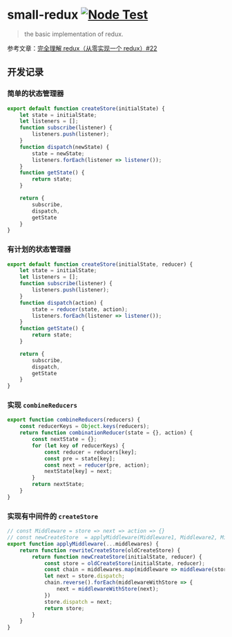 # small-redux [![Node Test](https://github.com/can-dy-jack/small-redux/actions/workflows/node.js.yml/badge.svg)](https://github.com/can-dy-jack/small-redux/actions/workflows/node.js.yml)
> the basic implementation of redux.

参考文章：[完全理解 redux（从零实现一个 redux）#22](https://github.com/brickspert/blog/issues/22)

## 开发记录
### 简单的状态管理器
```js
export default function createStore(initialState) {
    let state = initialState;
    let listeners = [];
    function subscribe(listener) {
        listeners.push(listener);
    }
    function dispatch(newState) {
        state = newState;
        listeners.forEach(listener => listener());
    }
    function getState() {
        return state;
    }

    return {
        subscribe,
        dispatch,
        getState
    }
}
```
### 有计划的状态管理器
```js
export default function createStore(initialState, reducer) {
    let state = initialState;
    let listeners = [];
    function subscribe(listener) {
        listeners.push(listener);
    }
    function dispatch(action) {
        state = reducer(state, action);
        listeners.forEach(listener => listener());
    }
    function getState() {
        return state;
    }

    return {
        subscribe,
        dispatch,
        getState
    }
}
```
### 实现 `combineReducers`
```js
export function combineReducers(reducers) {
    const reducerKeys = Object.keys(reducers);
    return function combinationReducer(state = {}, action) {
        const nextState = {};
        for (let key of reducerKeys) {
            const reducer = reducers[key];
            const pre = state[key];
            const next = reducer(pre, action);
            nextState[key] = next;
        }
        return nextState;
    }
}
```

### 实现有中间件的 `createStore`
```js
// const Middleware = store => next => action => {}
// const newCreateStore  = applyMiddleware(Middleware1, Middleware2, Middleware3)(createStore)
export function applyMiddleware(...middlewares) {
    return function rewriteCreateStore(oldCreateStore) {
        return function newCreateStore(initialState, reducer) {
            const store = oldCreateStore(initialState, reducer);
            const chain = middlewares.map(middleware => middleware(store));
            let next = store.dispatch;
            chain.reverse().forEach(middlewareWithStore => {
                next = middlewareWithStore(next);
            })
            store.dispatch = next;
            return store;
        }
    }
}
```

